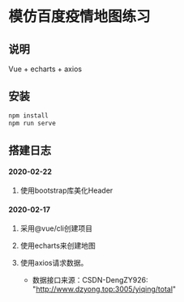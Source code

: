 # 模仿百度疫情地图练习

## 说明

Vue + echarts + axios

## 安装

```bash
npm install
npm run serve
```

## 搭建日志

#### 2020-02-22

1. 使用bootstrap库美化Header

#### 2020-02-17

1. 采用@vue/cli创建项目

2. 使用echarts来创建地图

3. 使用axios请求数据。
    
    - 数据接口来源：CSDN-DengZY926: "http://www.dzyong.top:3005/yiqing/total"
